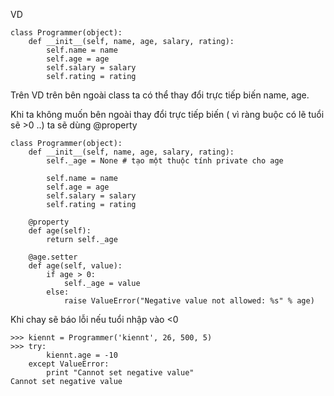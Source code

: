 VD 
```
class Programmer(object):
    def __init__(self, name, age, salary, rating):
        self.name = name
        self.age = age
        self.salary = salary
        self.rating = rating
```

Trên VD trên bên ngoài class ta có thể thay đổi trực tiếp biến name, age.

Khi ta không muốn bên ngoài thay đổi trực tiếp biến ( vì ràng buộc có lẽ tuổi sẽ >0 ..) ta sẽ dùng @property

```
class Programmer(object):
    def __init__(self, name, age, salary, rating):
        self._age = None # tạo một thuộc tính private cho age

        self.name = name
        self.age = age
        self.salary = salary
        self.rating = rating

    @property
    def age(self):
        return self._age

    @age.setter
    def age(self, value):
        if age > 0:
            self._age = value
        else:
            raise ValueError("Negative value not allowed: %s" % age)
```

Khi chay sẽ báo lỗi nếu tuổi nhập vào <0

```
>>> kiennt = Programmer('kiennt', 26, 500, 5)
>>> try:
        kiennt.age = -10
    except ValueError:
        print "Cannot set negative value"
Cannot set negative value
```